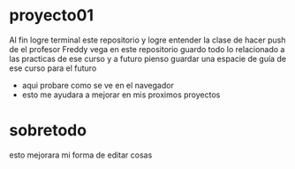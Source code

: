 # proyecto01
Al fin logre terminal este repositorio y logre entender la clase de hacer push de el profesor Freddy vega 
en este repositorio guardo todo lo relacionado a las practicas de ese curso y a futuro pienso guardar una espacie de guía de ese curso para el futuro 

- aqui probare como se ve en el navegador 
- esto me ayudara a mejorar en mis proximos proyectos 

# sobretodo 

esto mejorara mi forma de editar cosas 
